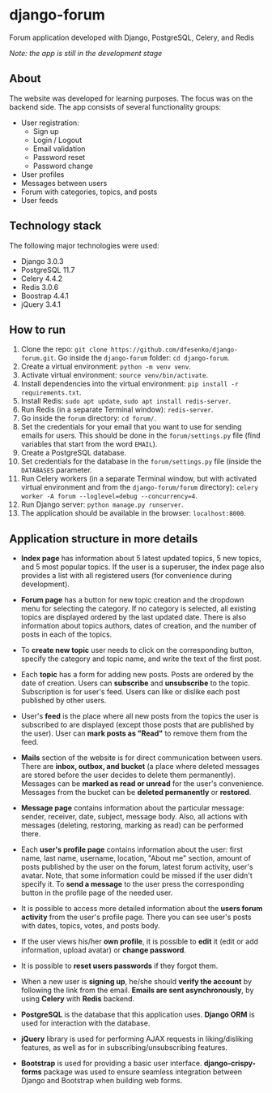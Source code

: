 # django-forum
Forum application developed with Django, PostgreSQL, Celery, and Redis

*Note: the app is still in the development stage*


## About
The website was developed for learning purposes. The focus was on the backend side.
The app consists of several functionality groups: 
* User registration:
  * Sign up
  * Login / Logout
  * Email validation
  * Password reset
  * Password change
* User profiles
* Messages between users
* Forum with categories, topics, and posts
* User feeds


## Technology stack
The following major technologies were used:
* Django 3.0.3
* PostgreSQL 11.7
* Celery 4.4.2
* Redis 3.0.6
* Boostrap 4.4.1
* jQuery 3.4.1


## How to run
1. Clone the repo: `git clone https://github.com/dfesenko/django-forum.git`. 
Go inside the `django-forum` folder: `cd django-forum`.
2. Create a virtual environment: `python -m venv venv`.
3. Activate virtual environment: `source venv/bin/activate`.
4. Install dependencies into the virtual environment: `pip install -r requirements.txt`.
5. Install Redis:  `sudo apt update`, `sudo apt install redis-server`.
6. Run Redis  (in a separate Terminal window): `redis-server`.
7. Go inside the `forum` directory: `cd forum/`.
8. Set the credentials for your email that you want to use for sending emails for users.
This should be done in the `forum/settings.py` file (find variables that 
start from the word `EMAIL`).
9. Create a PostgreSQL database.
10. Set credentials for the database in the `forum/settings.py` file 
(inside the `DATABASES` parameter.
11. Run Celery workers (in a separate Terminal window, but with activated virtual 
environment and from the `django-forum/forum` directory): 
`celery worker -A forum --loglevel=debug --concurrency=4`.
12. Run Django server: `python manage.py runserver`.
13. The application should be available in the browser: `localhost:8000`.


## Application structure in more details
- **Index page** has information about 5 latest updated topics, 5 new topics, 
and 5 most popular topics. If the user is a superuser, the index page also provides a list
with all registered users (for convenience during development).  

- **Forum page** has a button for new topic creation and the dropdown menu for selecting the category.
If no category is selected, all existing topics are displayed ordered by the last updated date. 
There is also information about topics authors, dates of creation, and the number of posts in each
of the topics.
 
- To **create new topic** user needs to click on the corresponding button, specify the category and 
topic name, and write the text of the first post.  

- Each **topic** has a form for adding new posts. Posts are ordered by the date of creation. Users can
**subscribe** and **unsubscribe** to the topic. Subscription is for user's feed. Users can like or 
dislike each post published by other users.

- User's **feed** is the place where all new posts from the topics the user is subscribed to 
are displayed (except those posts that are published by the user). 
User can **mark posts as "Read"** to remove them from the feed.  

- **Mails** section of the website is for direct communication between users. There are **inbox, 
outbox, and bucket** (a place where deleted messages are stored before the user decides 
to delete them permanently). Messages can be **marked as read or unread** for the user's convenience.
Messages from the bucket can be **deleted permanently** or **restored**. 

- **Message page** contains information about the particular message: sender, receiver, date, 
subject, message body. Also, all actions with messages (deleting, restoring, marking as read)
can be performed there.

- Each **user's profile page** contains information about the user: first name, last name, username,
location, "About me" section, amount of posts published by the user on the forum, latest forum 
activity, user's avatar. Note, that some information could be missed if the user didn't specify it.
To **send a message** to the user press the corresponding button in the profile page of the needed user.

- It is possible to access more detailed information about the **users forum activity** from 
the user's profile page. There you can see user's posts with dates, topics, votes, and 
posts body.

- If the user views his/her **own profile**, it is possible to **edit** it (edit or add information,
upload avatar) or **change password**.

- It is possible to **reset users passwords** if they forgot them. 

- When a new user is **signing up**, he/she should **verify the account** by following the link 
from the email. **Emails are sent asynchronously**, by using **Celery** with **Redis** backend.

- **PostgreSQL** is the database that this application uses. 
**Django ORM** is used for interaction with the database.

- **jQuery** library is used for performing AJAX requests in liking/disliking features, as well as for
in subscribing/unsubscribing features.

- **Bootstrap** is used for providing a basic user interface. **django-crispy-forms** package was used
to ensure seamless integration between Django and Bootstrap when building web forms.








